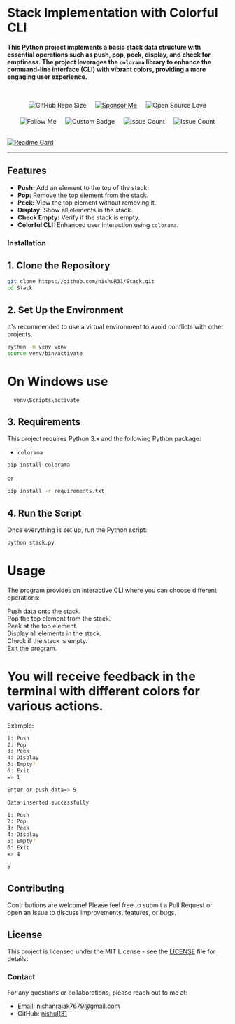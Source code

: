 
### <h1>Stack Implementation with Colorful CLI </h1>

**This Python project implements a basic stack data structure with essential operations such as push, pop, peek, display, and check for emptiness. The project leverages the `colorama` library to enhance the command-line interface (CLI) with vibrant colors, providing a more engaging user experience.**


<br>
<br>

<div style="display: inline-flex; flex-wrap: wrap; justify-content: center; align-items: center; gap: 20px;">
  <img src="https://img.shields.io/github/repo-size/nishuR31/Stack?color=blueviolet" alt="GitHub Repo Size">
  <a href="https://github.com/sponsors/nishuR31" target="_blank" rel="noreferrer"><img src="https://img.shields.io/badge/Sponsor%20Me-GitHub%20Sponsors-blueviolet" alt="Sponsor Me"></a>
  <img src="https://badges.frapsoft.com/os/v1/open-source.svg?v=103&color=blueviolet" alt="Open Source Love">
  <img src="https://img.shields.io/badge/-Follow%20Me%20-blueviolet" alt="Follow Me">  <img src="https://img.shields.io/badge/HELLO-CODERS-black" alt="Custom Badge">
  <img src="https://img.shields.io/github/issues-pr-closed/nishuR31/Stack?color=blueviolet" alt="Issue Count">
  <img src="https://img.shields.io/github/issues/nishuR31/Stack?color=blueviolet" alt="Issue Count">
</div>
<br>
<br>

[![Readme Card](https://github-readme-stats.vercel.app/api/pin/?username=nishuR31&repo=Stack&show_owner=true&theme=midnight-purple)](https://github.com/nishuR31)


<hr>



## Features

- **Push:** Add an element to the top of the stack.
- **Pop:** Remove the top element from the stack.
- **Peek:** View the top element without removing it.
- **Display:** Show all elements in the stack.
- **Check Empty:** Verify if the stack is empty.
- **Colorful CLI:** Enhanced user interaction using `colorama`.


### Installation

## 1. Clone the Repository

```bash
git clone https://github.com/nishuR31/Stack.git
cd Stack
```

## 2. Set Up the Environment
It's recommended to use a virtual environment to avoid conflicts with other projects.

```bash
python -m venv venv
source venv/bin/activate
```

  # On Windows use 
```bash
  venv\Scripts\activate
```

## 3. Requirements
This project requires Python 3.x  and the following Python package:
- `colorama`

```bash
pip install colorama
```
  or
```bash
pip install -r requirements.txt
```

## 4. Run the Script
Once everything is set up, run the Python script:

```bash
python stack.py
```

# Usage
The program provides an interactive CLI where you can choose different operations:

Push data onto the stack.<br>
Pop the top element from the stack.<br>
Peek at the top element.<br>
Display all elements in the stack.<br>
Check if the stack is empty.<br>
Exit the program.<br>

# You will receive feedback in the terminal with different colors for various actions.
Example:
```bash
1: Push
2: Pop
3: Peek
4: Display
5: Empty?
6: Exit
=> 1

Enter or push data=> 5

Data inserted successfully

1: Push
2: Pop
3: Peek
4: Display
5: Empty?
6: Exit
=> 4

5
```



## Contributing
Contributions are welcome! Please feel free to submit a Pull Request or open an Issue to discuss improvements, features, or bugs.

## License
This project is licensed under the MIT License - see the [LICENSE](LICENSE) file for details.


### Contact
For any questions or collaborations, please reach out to me at:

- Email: [nishanrajak7679@gmail.com](mailto:nishanrajak7679@gmail.com)
- GitHub: [nishuR31](https://github.com/nishuR31)







